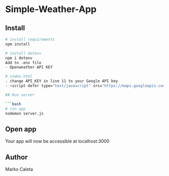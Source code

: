 # Simple-Weather-App

## Install

```bash
# install requirements
npm install

# install dotenv 
npm i dotenv
Add to .env file
- Openweather API KEY

# index.html
- change API_KEY in line 11 to your Google API key
- <script defer type="text/javascript" src="https://maps.googleapis.com/maps/api/js?key=API_KEY&libraries=places"></script>

## Run server

```bash
# run app
nodemon server.js
```

## Open app

Your app will now be accessible at localhost:3000

## Author

Marko Caleta
